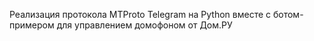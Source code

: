 Реализация протокола MTProto Telegram на Python вместе с ботом-примером для управлением домофоном от Дом.РУ
